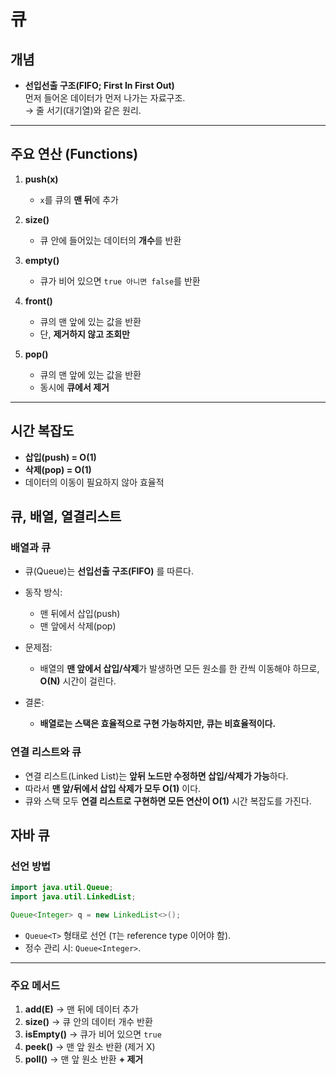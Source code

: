 # 큐

## 개념

* **선입선출 구조(FIFO; First In First Out)**  
  먼저 들어온 데이터가 먼저 나가는 자료구조.  
  → 줄 서기(대기열)와 같은 원리.

---

## 주요 연산 (Functions)

1. **push(x)**

   * `x`를 큐의 **맨 뒤**에 추가

2. **size()**

   * 큐 안에 들어있는 데이터의 **개수**를 반환

3. **empty()**

   * 큐가 비어 있으면 `true 아니면 false`를 반환

4. **front()**

   * 큐의 맨 앞에 있는 값을 반환
   * 단, **제거하지 않고 조회만**

5. **pop()**

   * 큐의 맨 앞에 있는 값을 반환
   * 동시에 **큐에서 제거**

---

## 시간 복잡도

* **삽입(push) = O(1)**
* **삭제(pop) = O(1)**
* 데이터의 이동이 필요하지 않아 효율적

## 큐, 배열, 열결리스트

### 배열과 큐

* 큐(Queue)는 **선입선출 구조(FIFO)** 를 따른다.
* 동작 방식:

  * 맨 뒤에서 삽입(push)
  * 맨 앞에서 삭제(pop)
* 문제점:

  * 배열의 **맨 앞에서 삽입/삭제**가 발생하면 모든 원소를 한 칸씩 이동해야 하므로, **O(N)** 시간이 걸린다.
* 결론:

  * **배열로는 스택은 효율적으로 구현 가능하지만, 큐는 비효율적이다.**

### 연결 리스트와 큐

* 연결 리스트(Linked List)는 **앞뒤 노드만 수정하면 삽입/삭제가 가능**하다.
* 따라서 **맨 앞/뒤에서 삽입 삭제가 모두 O(1)** 이다.
* 큐와 스택 모두 **연결 리스트로 구현하면 모든 연산이 O(1)** 시간 복잡도를 가진다.

## 자바 큐

### 선언 방법

```java
import java.util.Queue;
import java.util.LinkedList;

Queue<Integer> q = new LinkedList<>();
```

* `Queue<T>` 형태로 선언 (`T`는 reference type 이어야 함).
* 정수 관리 시: `Queue<Integer>`.

---

### 주요 메서드

1. **add(E)** → 맨 뒤에 데이터 추가
2. **size()** → 큐 안의 데이터 개수 반환
3. **isEmpty()** → 큐가 비어 있으면 `true`
4. **peek()** → 맨 앞 원소 반환 (제거 X)
5. **poll()** → 맨 앞 원소 반환 **+ 제거**